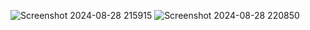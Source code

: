 ![Screenshot 2024-08-28 215915](https://github.com/user-attachments/assets/c0b41bb0-afa8-413f-9adf-a3f9a71e24fc)
![Screenshot 2024-08-28 220850](https://github.com/user-attachments/assets/ea3c581d-4a1f-488e-b380-0173ea54e806)
